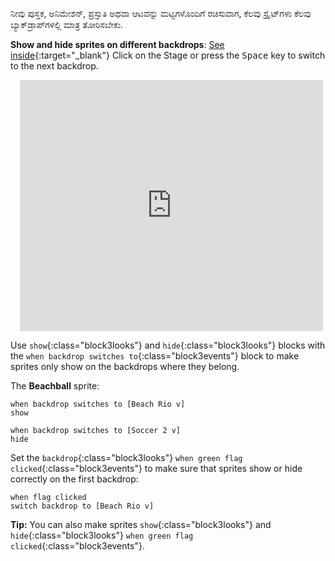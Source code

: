 ನೀವು ಪುಸ್ತಕ, ಅನಿಮೇಶನ್, ಪ್ರಸ್ತುತಿ ಅಥವಾ ಆಟವನ್ನು ಮಟ್ಟಗಳೊಂದಿಗೆ ರಚಿಸುವಾಗ, ಕೆಲವು ಸ್ಪ್ರೈಟ್‌ಗಳು ಕೆಲವು ಬ್ಯಾಕ್‌ಡ್ರಾಪ್‌ಗಳಲ್ಲಿ ಮಾತ್ರ ತೋರಿಸಬೇಕು.

**Show and hide sprites on different backdrops**: [See inside](https://scratch.mit.edu/projects/499876704/editor){:target="_blank"}
Click on the Stage or press the <kbd>Space</kbd> key to switch to the next backdrop.
<div class="scratch-preview" style="margin-left: 15px;">
  <iframe allowtransparency="true" width="485" height="402" src="https://scratch.mit.edu/projects/embed/499876704/?autostart=false" frameborder="0"></iframe>
</div>

Use `show`{:class="block3looks"} and `hide`{:class="block3looks"} blocks with the `when backdrop switches to`{:class="block3events"} block to make sprites only show on the backdrops where they belong.

The **Beachball** sprite:
```blocks3
when backdrop switches to [Beach Rio v]
show

when backdrop switches to [Soccer 2 v]
hide
```

Set the `backdrop`{:class="block3looks"} `when green flag clicked`{:class="block3events"} to make sure that sprites show or hide correctly on the first backdrop:

```blocks3
when flag clicked
switch backdrop to [Beach Rio v]
```

**Tip:** You can also make sprites `show`{:class="block3looks"} and `hide`{:class="block3looks"} `when green flag clicked`{:class="block3events"}.
